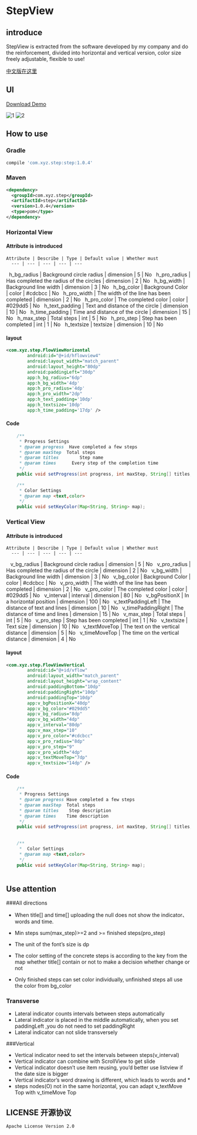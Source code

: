 # StepView

## introduce

StepView is extracted from the software developed by my company and do the reinforcement, divided into horizontal and vertical version, color size freely adjustable, flexible to use!

[中文版在这里](https://github.com/zhangxuyang321/StepView/blob/master/StepView.md)
## UI

[Download Demo](https://github.com/zhangxuyang321/StepView/blob/master/apk/step.apk)

![1](https://github.com/zhangxuyang321/StepView/blob/master/ui/hflow.png)
![2](https://github.com/zhangxuyang321/StepView/blob/master/ui/vflow.png)

## How to use

### Gradle

```Groovy
compile 'com.xyz.step:step:1.0.4'
```

### Maven

```xml
<dependency>
  <groupId>com.xyz.step</groupId>
  <artifactId>step</artifactId>
  <version>1.0.4</version>
  <type>pom</type>
</dependency>
```

### Horizontal View

#### Attribute is introduced

    Attribute | Describe | Type | Default value | Whether must
      --- | --- | --- | --- | ---
      h_bg_radius | Background circle radius | dimension | 5 | No
      h_pro_radius | Has completed the radius of the circles | dimension | 2 | No 
      h_bg_width | Background line width | dimension | 3 | No
      h_bg_color | Background Color | color | #cdcbcc | No
      h_pro_width | The width of the line has been completed | dimension | 2 | No
      h_pro_color | The completed color | color | #029dd5 | No
      h_text_padding | Text and distance of the circle | dimension | 10 | No
      h_time_padding | Time and distance of the circle | dimension | 15 | No
      h_max_step | Total steps | int | 5 | No
      h_pro_step | Step has been completed | int | 1 | No
      h_textsize | textsize | dimension | 10 | No

#### layout

```xml
<com.xyz.step.FlowViewHorizontal
        android:id="@+id/hflowview4"
        android:layout_width="match_parent"
        android:layout_height="80dp"
        android:paddingLeft="30dp"
        app:h_bg_radius="6dp"
        app:h_bg_width='4dp'
        app:h_pro_radius='4dp'
        app:h_pro_width="2dp"
        app:h_text_padding='10dp'
        app:h_textsize='10dp'
        app:h_time_padding='17dp' />
```

#### Code

```java
    /**
     * Progress Settings
     * @param progress  Have completed a few steps
     * @param maxStep  Total steps
     * @param titles   	    Step name
     * @param times      Every step of the completion time
     */
    public void setProgress(int progress, int maxStep, String[] titles, String[] times);
    
    /**
     * Color Settings
     * @param map <text,color>
     */
    public void setKeyColor(Map<String, String> map);
```

### Vertical View

#### Attribute is introduced

    Attribute | Describe | Type | Default value | Whether must
      --- | --- | --- | --- | ---
    v_bg_radius | Background circle radius | dimension | 5 | No
    v_pro_radius | Has completed the radius of the circle | dimension | 2 | No
    v_bg_width | Background line width | dimension | 3 | No
    v_bg_color | Background Color | color | #cdcbcc | No
    v_pro_width | The width of the line has been completed | dimension | 2 | No
    v_pro_color |  The completed color | color | #029dd5 | No
    v_interval | interval | dimension | 80 | No
    v_bgPositionX | In a horizontal position | dimension | 100 | No
    v_textPaddingLeft | The distance of text and lines | dimension | 10 | No
    v_timePaddingRight | The distance of time and lines | dimension | 15 | No
    v_max_step | Total steps | int | 5 | No
    v_pro_step | Step has been completed | int | 1 | No
    v_textsize | Text size | dimension | 10 | No
    v_textMoveTop | The text on the vertical distance | dimension | 5 | No
    v_timeMoveTop | The time on the vertical distance | dimension | 4 | No

#### layout

```xml
<com.xyz.step.FlowViewVertical
        android:id="@+id/vflow"
        android:layout_width="match_parent"
        android:layout_height="wrap_content"
        android:paddingBottom="10dp"
        android:paddingRight="10dp"
        android:paddingTop="10dp"
        app:v_bgPositionX="40dp"
        app:v_bg_color="#029dd5"
        app:v_bg_radius="8dp"
        app:v_bg_width="4dp"
        app:v_interval="80dp"
        app:v_max_step="10"
        app:v_pro_color="#cdcbcc"
        app:v_pro_radius="8dp"
        app:v_pro_step="9"
        app:v_pro_width="4dp"
        app:v_textMoveTop="7dp"
        app:v_textsize="14dp" />
```

#### Code

``` java
    /**
     * Progress Settings
     * @param progress Have completed a few steps
     * @param maxStep  Total steps
     * @param titles    Step description
     * @param times    Time description
     */
    public void setProgress(int progress, int maxStep, String[] titles, String[] times);
    
    
    /**
     *  Color Settings
     * @param map <text,color>
     */
    public void setKeyColor(Map<String, String> map);
    
```

## Use attention

###All directions

* When title[] and time[] uploading the null does not show the indicator、words and time.
  
* Min steps sum(max_step)>=2 and >= finished steps(pro_step)
* The unit of the font’s size is dp
* The color setting of the concrete steps is according to the key from the map whether title[] contain or not to make a decision whether change or not
* Only finished steps can set color individually, unfinished steps all use the color from bg_color

### Transverse 
* Lateral indicator counts intervals between steps automatically
* Lateral indicator is placed in the middle automatically, when you set paddingLeft ,you do not need to set paddingRight
* Lateral indicator can not slide transversely

###Vertical
* Vertical indicator need to set the intervals between steps(v_interval)
* Vertical indicator can combine with ScrollView to get slide
* Vertical indicator doesn’t use item reusing, you’d better use listview if the date size is bigger
* Vertical indicator’s word drawing is different, which leads to words and *
* steps nodes(O) not in the same horizontal, you can adapt v_textMove Top with v_timeMove Top 


## LICENSE 开源协议

    Apache License Version 2.0
